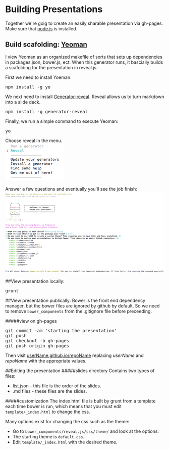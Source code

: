Building Presentations
======================

Together we're goig to create an easily sharable presentation via gh-pages. Make sure that [node.js](http://nodejs.org/) is installed.
## Build scafolding: [Yeoman](http://yeoman.io/)
I view Yeoman as an organized makefile of sorts that sets up dependencies in packages.json,
bower.js, ect. When this generator runs, it bascially builds a scafolding for
the presentation in reveal.js. 

First we need to install Yoeman.
<pre>
npm install -g yo
</pre>

We next need to install [Generator-reveal](https://www.npmjs.org/package/generator-reveal). Reveal allows us to turn markdown into a slide deck.
<pre>
npm install -g generator-reveal
</pre>

Finally, we run a simple command to execute Yeoman:
<pre>
yo
</pre>

Choose reveal in the menu.  
![](https://github.com/blehman/building_presentations/blob/master/imgs/run_Reveal.png?raw=true)

Answer a few questions and eventually you'll see the job finish:   
![](https://github.com/blehman/building_presentations/blob/master/imgs/job_Complete.png?raw=true)

##View presentation locally:
<pre>
grunt
</pre>

##View presentation publically:
Bower is the front end dependency manager, but the bower files are
ignored by github by default. So we need to remove `bower_components` from the
.gitignore file before preceeding.

#####view on gh-pages
<pre>
git commit -am 'starting the presentation'
git push
git checkout -b gh-pages
git push origin gh-pages
</pre>

Then visit [userName.github.io/repoName](userName.github.io/repoName)
replacing *userName* and *repoName* with the appropriate values.

##Editing the presentation
#####slides directory
Contains two types of files:
- list.json - this file is the order of the slides.
- .md files - these files are the slides.  

#####customization
The index.html file is built by grunt from a template each time bower is
run, which means that you must edit `template/_index.html` to change
the css.

Many options exist for changing the css such as the theme:
- Go to `bower_components/reveal.js/css/theme/` and look at the options.
- The starting theme is `default.css`.
- Edit `template/_index.html` with the desired theme.



